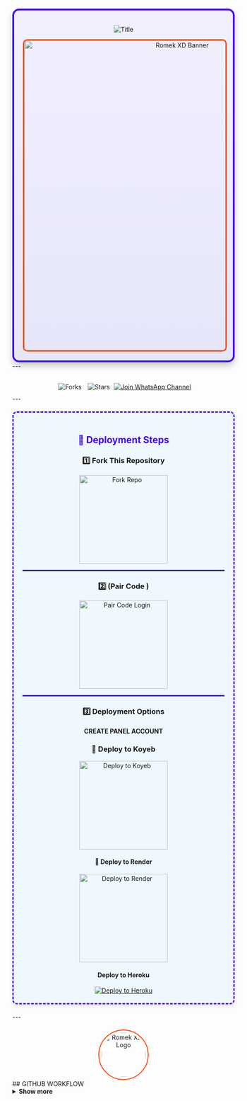 <div align="center" style="border: 4px solid #3F00FF; padding: 20px; border-radius: 15px; background: linear-gradient(to bottom, #f0f0ff, #e6e6fa); box-shadow: 0px 8px 15px rgba(0, 0, 0, 0.2);">
  <p align="center">
    <img src="https://readme-typing-svg.demolab.com?font=Ribeye&size=50&pause=1000&color=FF4500&center=true&width=900&height=100&lines=Zaynix%20-MD;%20MULTI DEVICE %20WHATSAPP%20BOT;%20DEVELOPED%20BY%20ROMEK%20XD..💖" alt="Title">
  </p>  <div align="center">
    <a href="https://github.com/Zaynixdev/Zaynix-MD">
      <img src="https://files.catbox.moe/liepk0.jpg" alt="Romek XD Banner" width="700" style="border: 3px solid #FF4500; border-radius: 10px;">
    </a>
  </div>
</div>
---

<div align="center" style="margin-top: 20px;">
  <img src="https://img.shields.io/github/forks/Zaynixdev/Zaynix-MD?label=Forks&style=social" alt="Forks" style="margin: 0 5px;">
  <img src="https://img.shields.io/github/stars/Zaynixdev/Zaynix-MD?style=social" alt="Stars" style="margin: 0 5px;">
  <a href="https://whatsapp.com/channel/0029Vb0Tq5eKbYMSSePQtI34" target="_blank">
    <img src="https://img.shields.io/badge/💬%20Join%20WhatsApp%20Channel-green?style=for-the-badge&logo=whatsapp&logoColor=white" alt="Join WhatsApp Channel" style="margin: 10px 0;">
  </a>
</div>
---

<div align="center" style="background: #f0f8ff; padding: 20px; border: 3px dashed #3F00FF; border-radius: 10px; margin: 20px 0; box-shadow: 0px 4px 10px rgba(0, 0, 0, 0.1);">
  <h2 style="color: #3F00FF;">🚀 Deployment Steps</h2>  <h3>1️⃣ Fork This Repository</h3>
  <a href="https://github.com/Zaynixdev/Zaynix-MD/fork" target="_blank">
    <img alt="Fork Repo" src="https://img.shields.io/badge/🍴%20FORK%20THIS%20REPO-black?style=for-the-badge&logo=github&logoColor=white" width="200">
  </a>  <hr style="border-top: 2px solid #3F00FF;">  <h3>2️⃣ (Pair Code )</h3>
  <a href="https://zaynix-lair-xode.onrender.com?" target="_blank">
    <img alt="Pair Code Login" src="https://img.shields.io/badge/🔑%20PAIR%20CODE%20LOGIN-%2300BFFF?style=for-the-badge&logo=link&logoColor=white" width="200">
  </a>  <hr style="border-top: 2px solid #3F00FF;">  <h3>3️⃣ Deployment Options</h3>  <h4>CREATE PANEL ACCOUNT</h4>
  
<h3>🚀 Deploy to Koyeb</h3>
<a href="https://app.koyeb.com/deploy?name=romek-xd-v2&repository=Zaynixdev%2FZaynix-MD&branch=main&builder=dockerfile&instance_type=free&env[SESSION_ID]=&env[MONGODB]=mongodb%2Bsrv%3A%2F%2Foyysreejan8%3Ar9f3q8OpBE9UdFEv%40cluster0.h3mzhuz.mongodb.net%2F%3FretryWrites%3Dtrue%26w%3Dmajority%26appName%3DCluster0&env[OMDB_API_KEY]=76cb7f39&env[BOT_NAME]=Zaynix-MD&env[AUTO_STATUS_SEEN]=true&env[AUTO_STATUS_REPLY]=true&env[AUTO_STATUS_REACT]=true&env[AUTO_REACT]=true&env[AUTO_REPLY]=true&env[READ_MESSAGE]=true&env[DELETE_LINKS]=true&env[CUSTOM_REACT]=true&env[PUBLIC_MODE]=true&env[ALWAYS_ONLINE]=true&env[AUTO_TYPING]=true&env[AUTO_RECORDING]=true&env[AUTO_VOICE]=true&env[AUTO_STICKER]=true&env[ANTI_LINK]=true&env[ANTI_LINK_KICK]=true&env[ANTI_BAD]=true&env[ANTI_VV]=true&env[CUSTOM_REACT_EMOJIS]=%F0%9F%92%9D%2C%F0%9F%92%96%2C%F0%9F%92%97%2C%E2%9D%A4%EF%B8%8F%E2%80%8D%F0%9F%A9%B9%2C%E2%9D%A4%EF%B8%8F%2C%F0%9F%A7%A1%2C%F0%9F%92%9B%2C%F0%9F%92%9A%2C%F0%9F%92%99%2C%F0%9F%92%9C%2C%F0%9F%A4%8E%2C%F0%9F%96%A4%2C%E2%9D%A4%EF%B8%8F&env[OWNER_NUMBER]=92342758XXXX&env[PREFIX]=.&env[ANTI_DEL_PATH]=log&env[AUTO_STATUS_MSG]=*SEEN%20YOUR%20STATUS%20BY%20Zaynix-MD%20%F0%9F%A4%8D*&env[MODE]=public" target="_blank">
  <img alt="Deploy to Koyeb" src="https://img.shields.io/badge/🔥%20Deploy%20Now-ff0000?style=for-the-badge&logo=koyeb&logoColor=white&labelColor=000000" width="200">
</a>
</a> <h4>🚀 Deploy to Render</h4>
<a href="https://dashboard.render.com/" target="_blank">
  <img src="https://img.shields.io/badge/🚀%20Deploy%20to%20Render-6a11cb?style=for-the-badge&logo=render&logoColor=white&labelColor=2575fc" alt="Deploy to Render" width="200">
</a>
  <h4>Deploy to Heroku</h4>
  <a href="https://dashboard.heroku.com/new?template=https://github.com/Zaynixdev/Zaynix-MD" target="_blank">
    <img src="https://www.herokucdn.com/deploy/button.svg" alt="Deploy to Heroku">
  </a>
</div>
---

<div align="center" style="margin-top: 20px;">
  <a href="https://github.com/Zaynixdev">
    <img src="https://i.ibb.co/FsmcYzg/ROMEK-XD-V2.jpg" alt="Romek XD Logo" width="100" style="border: 2px solid #FF4500; border-radius: 50%; padding: 5px;">
  </a>
</div>
## GITHUB WORKFLOW 

<details>
  <summary><strong>Show more</strong></summary>


## GitHub Deployment

```yaml
name: Node.js CI

on:
  push:
    branches:
      - main
  pull_request:
    branches:
      - main
  schedule:
    - cron: '0 */6 * * *'  

jobs:
  build:

    runs-on: ubuntu-latest

    strategy:
      matrix:
        node-version: [20.x]

    steps:
    - name: Checkout repository
      uses: actions/checkout@v3

    - name: Set up Node.js
      uses: actions/setup-node@v3
      with:
        node-version: ${{ matrix.node-version }}

    - name: Install dependencies
      run: npm install

    - name: Install FFmpeg
      run: sudo apt-get install -y ffmpeg

    - name: Start application with timeout
      run: |
        timeout 21590s npm start  # Limits run to 5h 59m 50s

    - name: Save state (Optional)
      run: |
        ./save_state.sh
---
